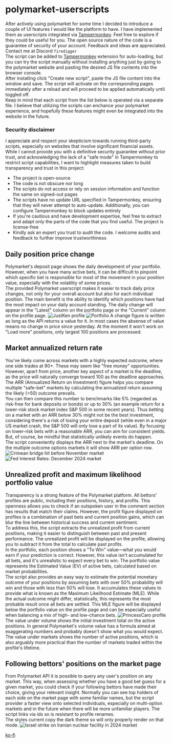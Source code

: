 # polymarket-userscripts
After actively using polymarket for some time I decided to introduce a couple of UI features I would like the platform to have. I have implemented them as userscripts integrated via [Tampermonkey](https://www.tampermonkey.net). Feel free to explore if they could be useful for you. The open source nature of the code is a guarantee of security of your account. Feedback and ideas are appreciated. Contact me at Discord `firedigger`  
The script can be added to [Tampermonkey](https://www.tampermonkey.net) extension for auto-loading, but you can try the script manually without installing anything just by going to the polymarket website and pasting the desired JS file contents into the browser console.  
After installing click "Create new script", paste the JS file content into the window and save. The script will activate on the corresponding pages immediately after a reload and will proceed to be applied automatically until toggled off.  
Keep in mind that each script from the list below is operated via a separate file. I believe that utilizing the scripts can enchance your polymarket experience, and hopefully these features might even be integrated into the website in the future.

### Security disclaimer
I appreciate and respect your skepticism towards running third-party scripts, especially on websites that involve significant financial assets. While I cannot provide you with a definitive security guarantee without prior trust, and acknowledging the lack of a "safe mode" in Tampermonkey to restrict script capabilities, I want to highlight measures taken to build transparency and trust in this project:
 - The project is open-source
 - The code is not obscure nor long
 - The scripts do not access or rely on session information and function the same on signed-out pages
 - The scripts have no update URL specified in Tampermonkey, ensuring that they will never attempt to auto-update. Additionally, you can configure Tampermonkey to block updates entirely
 - If you're cautious and have development expertise, feel free to extract and adapt only the parts of the code that you find useful. The project is license-free
 - Kindly ask an expert you trust to audit the code. I welcome audits and feedback to further improve trustworthiness

## Daily position price change
Polymarket's deposit page shows the daily development of your portfolio. However, when you have many active bets, it can be difficult to pinpoint which specific bet is responsible for most of the movement in your position value, especially with the volatility of some prices.  
The provided Polymarket userscript makes it easier to track daily price changes, not only for your overall account but also for each individual position. The main benefit is the ability to identify which positions have had the most impact on your daily account standing. The daily change will appear in the "Latest" column on the portfolio page or the "Current" column on the profile page.
![JustKen profile](https://raw.githubusercontent.com/firedigger/polymarket-userscripts/refs/heads/main/screen1.JPG)
![Portfolio](https://raw.githubusercontent.com/firedigger/polymarket-userscripts/refs/heads/main/screen5.JPG)
A change figure is written as long as the API returns a value for it. In most cases the absense of value means no change in price since yesterday. At the moment it won't work on "Load more" positions, only largest 100 positions are processed.
## Market annualized return rate
You’ve likely come across markets with a highly expected outcome, where one side trades at 90+. These may seem like "free money" opportunities. However, apart from price, another key aspect of a market is the deadline, as the price will naturally converge toward 100 as the deadline approaches. The ARR (Annualized Return on Investment) figure helps you compare multiple "safe-bet" markets by calculating the annualized return assuming the likely (>50) outcome prevails.  
You can then compare this number to benchmarks like 5% (regarded as risk-free for bank deposits or bonds) or up to 30% (an example return for a lower-risk stock market index S&P 500 in some recent years). Thus betting on a market with an ARR below 30% might not be the best investment, considering there's a risk of losing your entire deposit (while even in a major US market crash, the S&P 500 will only lose a part of its value). By focusing on lower-risk bets with a reasonable ARR, you can aim for consistent yields. But, of course, be mindful that statistically unlikely events do happen.  
The script conveniently displays the ARR next to the market's deadline. On the multiple outcome options markets it will show ARR per option row.
![Crimean bridge hit before November market](https://raw.githubusercontent.com/firedigger/polymarket-userscripts/refs/heads/main/screen2.JPG)
![Fed Interest Rates: December 2024 market](https://raw.githubusercontent.com/firedigger/polymarket-userscripts/refs/heads/main/screen4.JPG)
## Unrealized profit and maximum likelihood portfolio value
Transparency is a strong feature of the Polymarket platform. All bettors' profiles are public, including their positions, history, and profits. This openness allows you to check if an outspoken user in the comment section has results that match their claims. However, the profit figure displayed on profiles is a combination of past bets and current position gains, which can blur the line between historical success and current sentiment.  
To address this, the script extracts the unrealized profit from current positions, making it easier to distinguish between past and present performance. The unrealized profit will be displayed on the profile, allowing you to subtract it from the total to calculate past profits.  
In the portfolio, each position shows a "To Win" value—what you would earn if your prediction is correct. However, this value isn't accumulated for all bets, and it's unrealistic to expect every bet to win. The portfolio value represents the Estimated Value (EV) of active bets, calculated based on market probabilities.  
The script also provides an easy way to estimate the potential monetary outcome of your positions by assuming bets with over 50% probability will win and those with less than 50% will lose. It accumulates these values to provide what is known as the Maximum Likelihood Estimate (MLE). While the actual outcome might differ, statistically, this represents the most probable result once all bets are settled. This MLE figure will be displayed below the portfolio value on the profile page and can be especially useful when balancing a mix of high- and low-chance bets.
![PrincessCaro profile](https://raw.githubusercontent.com/firedigger/polymarket-userscripts/refs/heads/main/screen3.JPG)
The value under volume shows the initial investment total on the active positions. In general Polymarket's volume value has a formula aimed at exaggerating numbers and probably doesn't show what you would expect.  
The value under markets shows the number of active positions, which is also arguably more practical than the number of markets traded within the profile's lifetime.
## Following bettors' positions on the market page
From Polymarket API it is possible to query any user's position on any market. This way, when assessing whether you have a good bet guess for a given market, you could check if your following bettors have made their choice, giving your relevant insight. Normally you can see top holders of each side on the market page with some familiar names, but the script provider a faster view onto selected individuals, especially on multi-option markets and in the future when there will be more unfamiliar players. The script links via ids so is resistant to profile renames.  
The styles current copy the dark theme so will only properly render on that mode.
![Israel strike on Iranian nuclear facility in 2024 market](https://raw.githubusercontent.com/firedigger/polymarket-userscripts/refs/heads/main/screen6.JPG)

[ko-fi](https://ko-fi.com/firedigger)